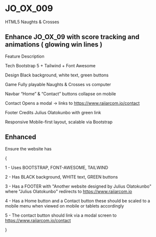# JO_OX_009
HTML5 Naughts &amp; Crosses

## Enhance JO_OX_09 with score tracking and animations ( glowing win lines )

Feature	Description

Tech	Bootstrap 5 + Tailwind + Font Awesome

Design	Black background, white text, green buttons

Game	Fully playable Naughts & Crosses vs computer

Navbar	“Home” & “Contact” buttons collapse on mobile

Contact	Opens a modal → links to https://www.raiiarcom.io/contact

Footer	Credits Julius Olatokunbo with green link

Responsive	Mobile-first layout, scalable via Bootstrap


## Enhanced

Ensure the website has 

{ 

1 - Uses BOOTSTRAP, FONT-AWESOME, TAILWIND 

2 - Has BLACK background, WHITE text, GREEN buttons 

3 - Has a FOOTER with "Another website designed by Julius Olatokunbo" where "Julius Olatokunbo" redirects to https://www.raiiarcom.io 

4 - Has a Home button and a Contact button these should be scaled to a mobile menu when viewed on mobile or tablets accordingly 

5 - The contact button should link via a modal screen to https://www.raiiarcom.io/contact 

}
